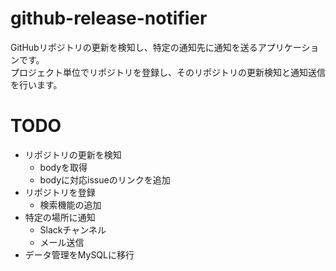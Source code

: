 # github-release-notifier
GitHubリポジトリの更新を検知し、特定の通知先に通知を送るアプリケーションです。<br>
プロジェクト単位でリポジトリを登録し、そのリポジトリの更新検知と通知送信を行います。

# TODO
- リポジトリの更新を検知
  - bodyを取得
  - bodyに対応issueのリンクを追加
- リポジトリを登録
  - 検索機能の追加
- 特定の場所に通知
  - Slackチャンネル
  - メール送信
- データ管理をMySQLに移行
